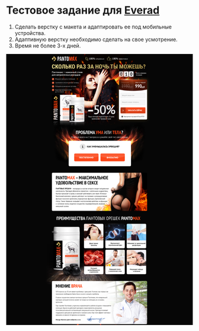 # Тестовое задание для [Everad](https://everad.com/)

1. Сделать верстку с макета и адаптировать ее под мобильные устройства.
2. Адаптивную верстку необходимо сделать на свое усмотрение.
3. Время не более 3-х дней.

![Скриншот макета](/layout.png)
